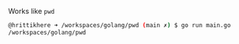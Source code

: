 Works like `pwd`

```bash
@hrittikhere ➜ /workspaces/golang/pwd (main ✗) $ go run main.go 
/workspaces/golang/pwd
```